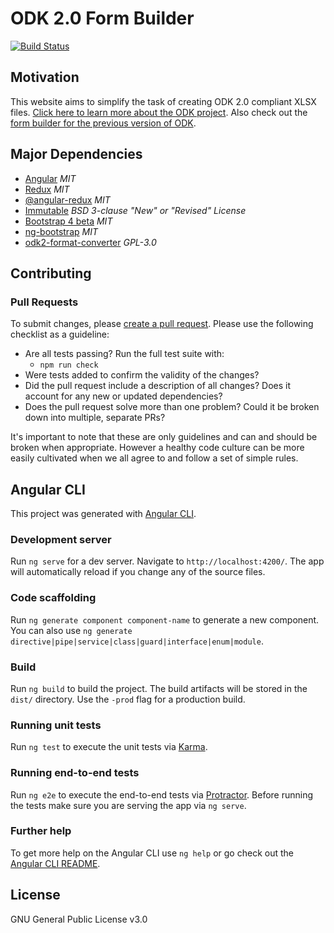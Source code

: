 # ODK 2.0 Form Builder

[![Build Status](https://travis-ci.org/CodeAllianceOrg/odk2.svg?branch=master)](https://travis-ci.org/CodeAllianceOrg/odk2)

## Motivation

This website aims to simplify the task of creating ODK 2.0 compliant XLSX files. [Click here to learn more about the ODK project](https://opendatakit.org/). Also check out the [form builder for the previous version of ODK](https://build.opendatakit.org/).

## Major Dependencies

- [Angular](https://angular.io/) _MIT_
- [Redux](http://redux.js.org/) _MIT_
- [@angular-redux](https://github.com/angular-redux/store) _MIT_
- [Immutable](https://facebook.github.io/immutable-js/) _BSD 3-clause "New" or "Revised" License_
- [Bootstrap 4 beta](https://getbootstrap.com/) _MIT_
- [ng-bootstrap](https://github.com/ng-bootstrap/ng-bootstrap) _MIT_
- [odk2-format-converter](https://github.com/CodeAllianceOrg/odk2-json) _GPL-3.0_

## Contributing

### Pull Requests

To submit changes, please [create a pull request](https://help.github.com/articles/creating-a-pull-request/). Please use the following checklist as a guideline:

- Are all tests passing? Run the full test suite with:
    - `npm run check`
- Were tests added to confirm the validity of the changes?
- Did the pull request include a description of all changes? Does it account for any new or updated dependencies?
- Does the pull request solve more than one problem? Could it be broken down into multiple, separate PRs?

It's important to note that these are only guidelines and can and should be broken when appropriate. However a healthy code culture can be more easily cultivated when we all agree to and follow a set of simple rules.

## Angular CLI

This project was generated with [Angular CLI](https://github.com/angular/angular-cli).

### Development server

Run `ng serve` for a dev server. Navigate to `http://localhost:4200/`. The app will automatically reload if you change any of the source files.

### Code scaffolding

Run `ng generate component component-name` to generate a new component. You can also use `ng generate directive|pipe|service|class|guard|interface|enum|module`.

### Build

Run `ng build` to build the project. The build artifacts will be stored in the `dist/` directory. Use the `-prod` flag for a production build.

### Running unit tests

Run `ng test` to execute the unit tests via [Karma](https://karma-runner.github.io).

### Running end-to-end tests

Run `ng e2e` to execute the end-to-end tests via [Protractor](http://www.protractortest.org/).
Before running the tests make sure you are serving the app via `ng serve`.

### Further help

To get more help on the Angular CLI use `ng help` or go check out the [Angular CLI README](https://github.com/angular/angular-cli/blob/master/README.md).

## License

GNU General Public License v3.0
